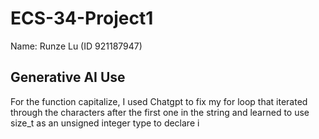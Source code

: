 # ECS-34-Project1

Name: Runze Lu (ID 921187947)

## Generative AI Use

For the function capitalize, I used Chatgpt to fix my for loop that iterated through the characters after the first one in the string and learned to use size_t as an unsigned integer type to declare i